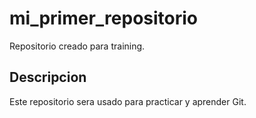 # mi_primer_repositorio
Repositorio creado para training.

## Descripcion
Este repositorio sera usado para practicar y aprender Git.
